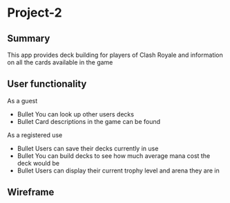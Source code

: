 # Project-2

## Summary 

This app provides deck building for players of Clash Royale and information on all the cards available in the game

## User functionality 
As a guest
* Bullet You can look up other users decks
* Bullet Card descriptions in the game can be found

As a registered use
* Bullet Users can save their decks currently in use
* Bullet You can build decks to see how much average mana cost the deck would be
* Bullet Users can display their current trophy level and arena they are in

## Wireframe 

